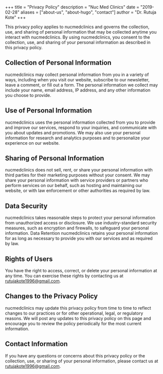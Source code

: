 +++
title = "Privacy Policy"
description = "Nuc Med Clinics"
date = "2019-02-28"
aliases = ["about-us", "about-hugo", "contact"]
author = "Dr. Rutuja Kote"
+++


This privacy policy applies to nucmedclinics and governs the collection, use, and sharing of personal information that may be collected anytime you interact with nucmedclinics. By using nucmedclinics, you consent to the collection, use, and sharing of your personal information as described in this privacy policy.

## Collection of Personal Information
nucmedclinics may collect personal information from you in a variety of ways, including when you visit our website, subscribe to our newsletter, leave a comment, or fill out a form. The personal information we collect may include your name, email address, IP address, and any other information you choose to provide.

## Use of Personal Information
nucmedclinics uses the personal information collected from you to provide and improve our services, respond to your inquiries, and communicate with you about updates and promotions. We may also use your personal information for research and analytics purposes and to personalize your experience on our website.


## Sharing of Personal Information
nucmedclinics does not sell, rent, or share your personal information with third parties for their marketing purposes without your consent. We may share your personal information with service providers or partners who perform services on our behalf, such as hosting and maintaining our website, or with law enforcement or other authorities as required by law.


## Data Security
nucmedclinics takes reasonable steps to protect your personal information from unauthorized access or disclosure. We use industry-standard security measures, such as encryption and firewalls, to safeguard your personal information.
Data Retention
nucmedclinics retains your personal information for as long as necessary to provide you with our services and as required by law.
 

## Rights of Users
You have the right to access, correct, or delete your personal information at any time. You can exercise these rights by contacting us at rutujakote1996@gmail.com.


## Changes to the Privacy Policy
nucmedclinics may update this privacy policy from time to time to reflect changes to our practices or for other operational, legal, or regulatory reasons. We will post any updates to this privacy policy on this page and encourage you to review the policy periodically for the most current information.


## Contact Information
If you have any questions or concerns about this privacy policy or the collection, use, or sharing of your personal information, please contact us at rutujakote1996@gmail.com.